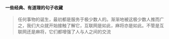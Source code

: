 #### 一些经典、有道理的句子收藏

> 任何事物的诞生，最初都是服务于极少数人的。渐渐地被这极少数人推而广之，我们大众就开始接触了解它，互联网是如此，麻将亦是如此。不管是互联网还是麻将，它们都增强了人与人之间的交流

